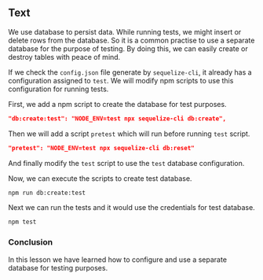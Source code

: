 ## Text

We use database to persist data. While running tests, we might insert or delete rows from the database. So it is a common practise to use a separate database for the purpose of testing. By doing this, we can easily create or destroy tables with peace of mind.

If we check the `config.json` file generate by `sequelize-cli`, it already has a configuration assigned to `test`. We will modify npm scripts to use this configuration for running tests.

First, we add a npm script to create the database for test purposes.
```json
"db:create:test": "NODE_ENV=test npx sequelize-cli db:create",
```

Then we will add a script `pretest` which will run before running `test` script.

```json
"pretest": "NODE_ENV=test npx sequelize-cli db:reset"
```

And finally modify the `test` script to use the `test` database configuration.

Now, we can execute the scripts to create test database.

```sh
npm run db:create:test
```

Next we can run the tests and it would use the credentials for test database.

```sh
npm test
```

### Conclusion

In this lesson we have learned how to configure and use a separate database for testing purposes.
